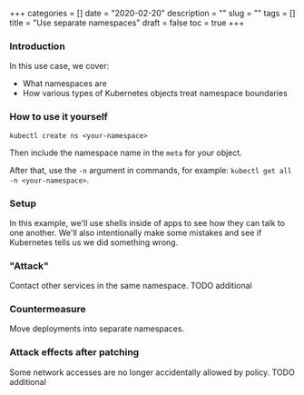 +++
categories = []
date = "2020-02-20"
description = ""
slug = ""
tags = []
title = "Use separate namespaces"
draft = false
toc = true
+++

### Introduction
In this use case, we cover:
 - What namespaces are
 - How various types of Kubernetes objects treat namespace boundaries

### How to use it yourself
`kubectl create ns <your-namespace>`

Then include the namespace name in the `meta` for your object.

After that, use the `-n` argument in commands, for example:
`kubectl get all -n <your-namespace>`.

### Setup
In this example, we'll use shells inside of apps to see
how they can talk to one another.
We'll also intentionally make some mistakes and see if
Kubernetes tells us we did something wrong.

<!-- TODO: Include a graph of the services. It can get complicated! -->

### "Attack"
Contact other services in the same namespace.
TODO additional

### Countermeasure
Move deployments into separate namespaces.

### Attack effects after patching
Some network accesses are no longer accidentally allowed by policy.
TODO additional

